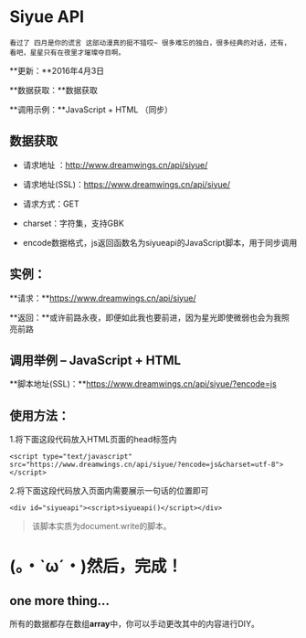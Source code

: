 # Siyue API #
    看过了 四月是你的谎言 这部动漫真的挺不错哎~ 很多难忘的独白，很多经典的对话，还有，看吧，星星只有在夜里才璀璨夺目啊。

**更新：**2016年4月3日

**数据获取：**数据获取

**调用示例：**JavaScript + HTML （同步）

## 数据获取 ##

- 请求地址     ：http://www.dreamwings.cn/api/siyue/

- 请求地址(SSL)：https://www.dreamwings.cn/api/siyue/

- 请求方式：GET

- charset：字符集，支持GBK

- encode数据格式，js返回函数名为siyueapi的JavaScript脚本，用于同步调用

## 实例： ##

**请求：**https://www.dreamwings.cn/api/siyue/

**返回：**或许前路永夜，即便如此我也要前进，因为星光即使微弱也会为我照亮前路

## 调用举例 – JavaScript + HTML ##

**脚本地址(SSL)：**https://www.dreamwings.cn/api/siyue/?encode=js

## 使用方法： ##

1.将下面这段代码放入HTML页面的head标签内

    <script type="text/javascript" src="https://www.dreamwings.cn/api/siyue/?encode=js&charset=utf-8"></script>

2.将下面这段代码放入页面内需要展示一句话的位置即可

    <div id="siyueapi"><script>siyueapi()</script></div>

> 该脚本实质为document.write的脚本。

# (。・`ω´・)然后，完成！ #

## one more thing... ##

所有的数据都存在数组**array**中，你可以手动更改其中的内容进行DIY。

